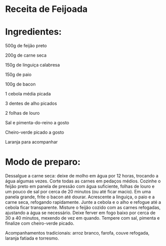 #  Receita de Feijoada

# Ingredientes:

500g de feijão preto 

200g de carne seca

150g de linguiça calabresa

150g de paio

100g de bacon

1 cebola média picada

3 dentes de alho picados

2 folhas de louro

Sal e pimenta-do-reino a gosto

Cheiro-verde picado a gosto

Laranja para acompanhar

# Modo de preparo:
Dessalgue a carne seca: deixe de molho em água por 12 horas, trocando a água algumas vezes.
Corte todas as carnes em pedaços médios.
Cozinhe o feijão preto em panela de pressão com água suficiente, folhas de louro e um pouco de sal por cerca de 20 minutos (ou até ficar macio).
Em uma panela grande, frite o bacon até dourar. Acrescente a linguiça, o paio e a carne seca, refogando rapidamente.
Junte a cebola e o alho e refogue até a cebola ficar transparente.
Misture o feijão cozido com as carnes refogadas, ajustando a água se necessário. Deixe ferver em fogo baixo por cerca de 30 a 40 minutos, mexendo de vez em quando.
Tempere com sal, pimenta e finalize com cheiro-verde picado.

Acompanhamentos tradicionais: arroz branco, farofa, couve refogada, laranja fatiada e torresmo.
